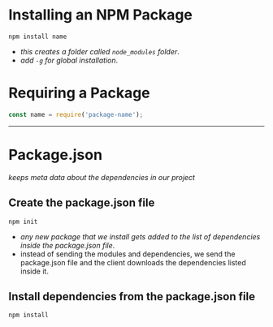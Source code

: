 
# Installing an NPM Package
```shell
npm install name
```
- *this creates a folder called `node_modules` folder*.
- *add `-g` for global installation*.

# Requiring a Package
```js
const name = require('package-name');
```

---

# Package.json
*keeps meta data about the dependencies in our project*

## Create the package.json file
```shell
npm init
```
- *any new package that we install gets added to the list of dependencies inside the package.json file*.
- instead of sending the modules and dependencies, we send the package.json file and the client downloads the dependencies listed inside it.


## Install dependencies from the package.json file
```js
npm install
```


